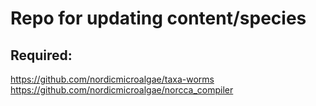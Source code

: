 # Repo for updating content/species

## Required:

https://github.com/nordicmicroalgae/taxa-worms
https://github.com/nordicmicroalgae/norcca_compiler

